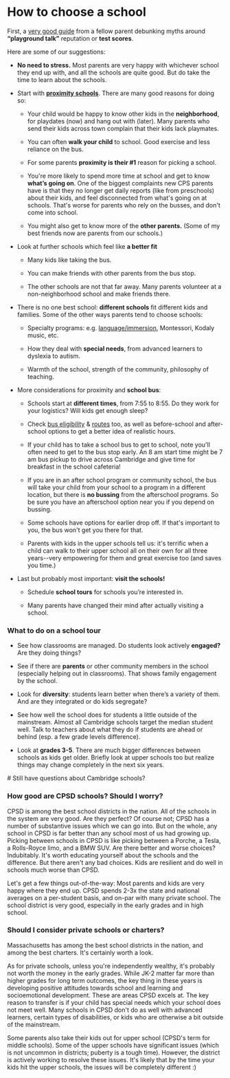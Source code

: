 # How to choose a school
First, a [very good guide](http://www.cpsd.us/UserFiles/Servers/Server_3042785/File/Migration/Reflections_on_the_Kindergarten_Lottery.pdf?rev=0) from a fellow parent debunking myths around **“playground talk”** reputation or **test scores**. 

Here are some of our suggestions:

* **No need to stress.** Most parents are very happy with whichever school they end up with, and all the schools are quite good.  But do take the time to learn about the schools. 
* Start with **[proximity schools](http://cpsd.us/departments/frc/proximity_map_finder)**.  There are many good reasons for doing so:

    * Your child would be happy to know other kids in the **neighborhood**, for playdates (now) and hang out with (later).  Many parents who send their kids across town complain that their kids lack playmates. 

    * You can often **walk your child** to school.  Good exercise and less reliance on the bus.

    * For some parents **proximity is their #1** reason for picking a school.

    * You're more likely to spend more time at school and get to know **what’s going on**.  One of the biggest complaints new CPS parents have is that they no longer get daily reports (like from preschools) about their kids, and feel disconnected from what's going on at schools. That's worse for parents who rely on the busses, and don't come into school.

    * You might also get to know more of the **other parents.**  (Some of my best friends now are parents from our schools.)

* Look at further schools which feel like **a better fit**

    * Many kids like taking the bus.  

    * You can make friends with other parents from the bus stop.  

    * The other schools are not that far away. Many parents volunteer at a non-neighborhood school and make friends there.

* There is no one best school: **different schools** fit  different kids and families.  Some of the other ways parents tend to choose schools:

    * Specialty programs: e.g.  [language/immersion](/#language), Montessori, Kodaly music, etc.

    * How they deal with **special needs**, from advanced learners to dyslexia to autism.

    * Warmth of the school, strength of the community, philosophy of teaching.

* More considerations for proximity and **school bus**:

    * Schools start at **different times**, from 7:55 to 8:55.  Do they work for your logistics? Will kids get enough sleep? 

    * Check [bus eligibility](http://www.cpsd.us/cms/One.aspx?portalId=3042869&pageId=3407666) & [routes](https://ewa.edulogweb.com/cambridgema1web/webquery/) too, as well as before-school and after-school options to get a better idea of realistic hours. 

    * If your child has to take a school bus to get to school, note you'll often need to get to the bus stop early.  An 8 am start time might be 7 am bus pickup to drive across Cambridge and give time for breakfast in the school cafeteria! 

    * If you are in an after school program or community school, the bus will take your child from your school to a program in a different location, but there is **no bussing** from the afterschool programs.  So be sure you have an afterschool option near you if you depend on bussing.

    * Some schools have options for earlier drop off.  If that's important to you, the bus won't get you there for that.

    * Parents with kids in the upper schools tell us: it's terrific when a child can walk to their upper school all on their own for all three years--very empowering for them and great exercise too (and saves you time.)


* Last but probably most important: **visit the schools!**

    * Schedule **school tours** for schools you’re interested in. 
    
    * Many parents have changed their mind after actually visiting a school.


### What to do on a school tour

* See how classrooms are managed. Do students look actively **engaged?** Are they doing things? 

* See if there are **parents** or other community members in the school (especially helping out in classrooms).
  That shows family engagement by the school.

* Look for **diversity**: students learn better when there’s a variety of them.  And are they integrated or do kids segregate?

* See how well the school does for students a little outside of the mainstream. Almost all Cambridge schools target the median student well. Talk to teachers about what they do if students are ahead or behind (esp. a few grade levels difference).

* Look at **grades 3-5**. There are much bigger differences between schools as kids get older. Briefly look at upper schools too but realize things may change completely in the next six years. 

<div class="dspacer"/>
# Still have questions about Cambridge schools? 

### How good are CPSD schools? Should I worry? 

CPSD is among the best school districts in the nation. All of the schools in the system are very good. Are they perfect? Of course not; CPSD has a number of substantive issues which we can go into. But on the whole, any school in CPSD is far better than any school most of us had growing up. Picking between schools in CPSD is like picking between a Porche, a Tesla, a Rolls-Royce limo, and a BMW SUV. Are there better and worse choices? Indubitably. It's worth educating yourself about the schools and the difference. But there aren't any bad choices. Kids are resilient and do well in schools much worse than CPSD.

Let's get a few things out-of-the-way: Most parents and kids are very happy where they end up. CPSD spends 2-3x the state and national averages on a per-student basis, and on-par with many private school. The school district is very good, especially in the early grades and in high school.

### Should I consider private schools or charters? 

Massachusetts has among the best school districts in the nation, and among the best charters. It's certainly worth a look. 

As for private schools, unless you're independently wealthy, it's probably not worth the money in the early grades. While JK-2 matter far more than higher grades for long term outcomes, the key thing in these years is developing positive attitudes towards school and learning and socioemotional development. These are areas CPSD excels at. The key reason to transfer is if your child has special needs which your school does not meet well. Many schools in CPSD don't do as well with advanced learners, certain types of disabilities, or kids who are otherwise a bit outside of the mainstream. 

Some parents also take their kids out for upper school (CPSD's term for middle schools). Some of the upper schools have significant issues (which is not uncommon in districts; puberty is a tough time). However, the district is actively working to resolve these issues.  It's likely that by the time your kids hit the upper schools, the issues will be completely different :)

